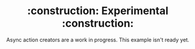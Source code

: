 <div align="center">
  <h1>:construction: Experimental :construction:</h1>
  <p>Async action creators are a work in progress. This example isn't ready yet.</p>
</div>
